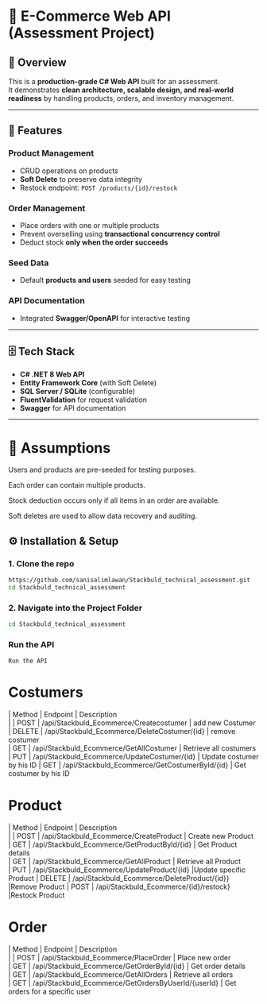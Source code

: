 # 🛒 E-Commerce Web API (Assessment Project)

## 📌 Overview
This is a **production-grade C# Web API** built for an assessment.  
It demonstrates **clean architecture, scalable design, and real-world readiness** by handling products, orders, and inventory management.

---

## 🚀 Features

### Product Management
- CRUD operations on products
- **Soft Delete** to preserve data integrity
- Restock endpoint: `POST /products/{id}/restock`

### Order Management
- Place orders with one or multiple products
- Prevent overselling using **transactional concurrency control**
- Deduct stock **only when the order succeeds**

### Seed Data
- Default **products and users** seeded for easy testing

### API Documentation
- Integrated **Swagger/OpenAPI** for interactive testing

---

## 🗄️ Tech Stack
- **C# .NET 8 Web API**
- **Entity Framework Core** (with Soft Delete)
- **SQL Server / SQLite** (configurable)
- **FluentValidation** for request validation
- **Swagger** for API documentation

---
# 📝 Assumptions

Users and products are pre-seeded for testing purposes.

Each order can contain multiple products.

Stock deduction occurs only if all items in an order are available.

Soft deletes are used to allow data recovery and auditing.


## ⚙️ Installation & Setup


### 1. Clone the repo
```bash
https://github.com/sanisalimlawan/Stackbuld_technical_assessment.git
cd Stackbuld_technical_assessment
````
### 2. Navigate into the Project Folder
```bash
cd Stackbuld_technical_assessment
```
### Run the API
```bsah
Run the API
```
# Costumers
| Method | Endpoint                                             | Description                    
|
| POST   | /api/Stackbuld_Ecommerce/Createcostumer                | add new Costumer                
| DELETE    | /api/Stackbuld_Ecommerce/DeleteCostumer/{id}         | remove costumer             
| GET    | /api/Stackbuld_Ecommerce/GetAllCostumer            | Retrieve all costumers           
| PUT    | /api/Stackbuld_Ecommerce/UpdateCostumer/{id} | Update costumer by his ID
| GET    | /api/Stackbuld_Ecommerce/GetCostumerById/{id} | Get costumer by his ID
# Product
| Method | Endpoint                                             | Description                    
|
| POST   | /api/Stackbuld_Ecommerce/CreateProduct                 | Create new Product                
| GET    | /api/Stackbuld_Ecommerce/GetProductById/{id}          | Get Product details              
| GET    | /api/Stackbuld\_Ecommerce/GetAllProduct               | Retrieve all Product           
| PUT    | /api/Stackbuld_Ecommerce/UpdateProduct/{id} |Update specific Product
| DELETE    | /api/Stackbuld_Ecommerce/DeleteProduct/{id}} |Remove Product
| POST    | /api/Stackbuld_Ecommerce/{id}/restock} |Restock Product

# Order
| Method | Endpoint                                             | Description                    
|
| POST   | /api/Stackbuld\_Ecommerce/PlaceOrder                 | Place new order                
| GET    | /api/Stackbuld\_Ecommerce/GetOrderById/{id}          | Get order details              
| GET    | /api/Stackbuld\_Ecommerce/GetAllOrders               | Retrieve all orders            
| GET    | /api/Stackbuld\_Ecommerce/GetOrdersByUserId/{userId} | Get orders for a specific user

